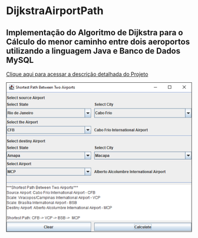 # DijkstraAirportPath
## Implementação do Algoritmo de Dijkstra para o Cálculo do menor caminho entre dois aeroportos utilizando a linguagem Java e Banco de Dados MySQL
[Clique aqui para acessar a descrição detalhada do Projeto](https://cgezes.notion.site/Menor-Caminho-entre-dois-Aeroportos-402e31e242654ee292b4d2f3b143b743)

![Screenshot](https://github.com/damitzap/DijkstraAirportPath/blob/master/MainScreenAirportPath.png)
